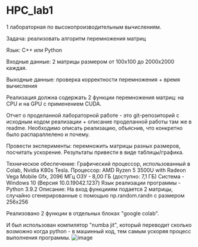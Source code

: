 # HPC_lab1

1 лабораторная по высокопроизводительным вычислениям.

Задача: реализовать алгоритм перемножения матриц

Язык: C++ или Python

Входные данные: 2 матрицы размером от 100х100 до 2000х2000 каждая.

Выходные данные: проверка корректности перемножения + время вычисления

Реализация должна содержать 2 функции перемножения матриц: на CPU и на GPU с применением CUDA.

Отчет о проделанной лабораторной работе - это git-репозиторий с исходным кодом реализации + описание проделанной работы там же в readme. Необходимо описать реализацию, объяснив, что конкретно было распараллелено и почему.

Провести эксперименты: перемножить матрицы разных размеров, посчитать ускорение. Результаты привести в виде таблицы/графика.

Техническое обеспечение:
Графический процессор, использованный в Colab, Nvidia K80s Tesla.
Процессор: AMD Ryzen 5 3500U with Radeon Vega Mobile Gfx, 2096 МГц
ОЗУ - 8,00 ГБ (доступно: 7,1 ГБ)
Система - Windows 10 (Версия 10.0.19042.1237)
Язык реализации программы - Python 3.9.2
Описание:
На вход функцииям подается 2 матрицы, случайно сгенерированные с помощью np.random.randn с размером 256х256

Реализовано 2 функции в отдельных блоках "google colab".

И был использован компилятор "numba jit", который переводит сколько возможно когда python - в машинный код, тем самым ускоряя процесс выполнения программы.
![image](https://user-images.githubusercontent.com/80954194/135681315-80d8027a-f725-4132-833a-38297472e69b.png)
